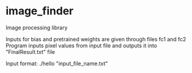 # image_finder
Image processing library

Inputs for bias and pretrained weights are given through files fc1 and fc2
Program inputs pixel values from input file and outputs it into "FinalResult.txt" file

Input format:
./hello "input_file_name.txt"

